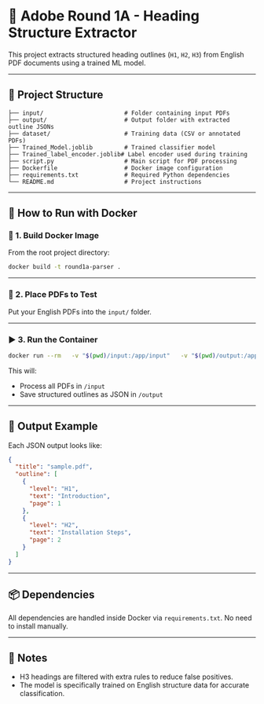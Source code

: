# 📘 Adobe Round 1A - Heading Structure Extractor

This project extracts structured heading outlines (`H1`, `H2`, `H3`) from English PDF documents using a trained ML model.

---

## 📁 Project Structure

```
├── input/                       # Folder containing input PDFs
├── output/                      # Output folder with extracted outline JSONs
├── dataset/                     # Training data (CSV or annotated PDFs)
├── Trained_Model.joblib         # Trained classifier model
├── Trained_label_encoder.joblib# Label encoder used during training
├── script.py                    # Main script for PDF processing
├── Dockerfile                   # Docker image configuration
├── requirements.txt             # Required Python dependencies
└── README.md                    # Project instructions
```

---

## 🚀 How to Run with Docker

### 🔨 1. Build Docker Image

From the root project directory:

```bash
docker build -t round1a-parser .
```

---

### 📂 2. Place PDFs to Test

Put your English PDFs into the `input/` folder.

---

### ▶️ 3. Run the Container

```bash
docker run --rm   -v "$(pwd)/input:/app/input"   -v "$(pwd)/output:/app/output"   --network none   round1a-parser
```

This will:
- Process all PDFs in `/input`
- Save structured outlines as JSON in `/output`

---

## 📝 Output Example

Each JSON output looks like:

```json
{
  "title": "sample.pdf",
  "outline": [
    {
      "level": "H1",
      "text": "Introduction",
      "page": 1
    },
    {
      "level": "H2",
      "text": "Installation Steps",
      "page": 2
    }
  ]
}
```

---

## 📦 Dependencies

All dependencies are handled inside Docker via `requirements.txt`. No need to install manually.

---

## 🧠 Notes
- H3 headings are filtered with extra rules to reduce false positives.
- The model is specifically trained on English structure data for accurate classification.